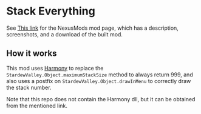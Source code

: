 # Stack Everything


See [This link](http://www.nexusmods.com/stardewvalley/mods/2053?) for the NexusMods mod page, which has a description, screenshots, and a download of the built mod.

## How it works

This mod uses [Harmony](https://github.com/pardeike/Harmony) to replace the `StardewValley.Object.maximumStackSize` method to always return 999, and also uses a postfix on `StardewValley.Object.drawInMenu` to correctly draw the stack number.

Note that this repo does not contain the Harmony dll, but it can be obtained from the mentioned link.